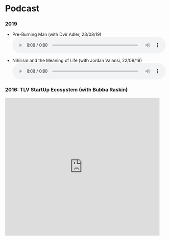 <style>
	audio { width: 500px; }
</style>
# Podcast 

### 2019 

* Pre-Burning Man (with Dvir Adler, 23/08/19) <audio controls><source src="audio/pre_burning_man_dvir.m4a" type="audio/mp3"></audio>

* Nihilism and the Meaning of Life (with Jordan Valansi, 22/08/19) <audio controls><source src="audio/mannys_jordan.mp3" type="audio/mp3"></audio>

### 2016: TLV StartUp Ecosystem (with Bubba Raskin)

<iframe width="100%" height="450" scrolling="no" frameborder="no" src="https://w.soundcloud.com/player/?url=https%3A//api.soundcloud.com/playlists/190833437&amp;auto_play=false&amp;hide_related=false&amp;show_comments=true&amp;show_user=true&amp;show_reposts=false&amp;visual=true"></iframe>